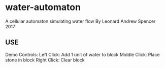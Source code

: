 # water-automaton
A cellular automaton simulating water flow
By Leonard Andrew Spencer 2017

USE
----

Demo Controls:
Left Click:		Add 1 unit of water to block
Middle Click:	Place stone in block
Right Click:	Clear block